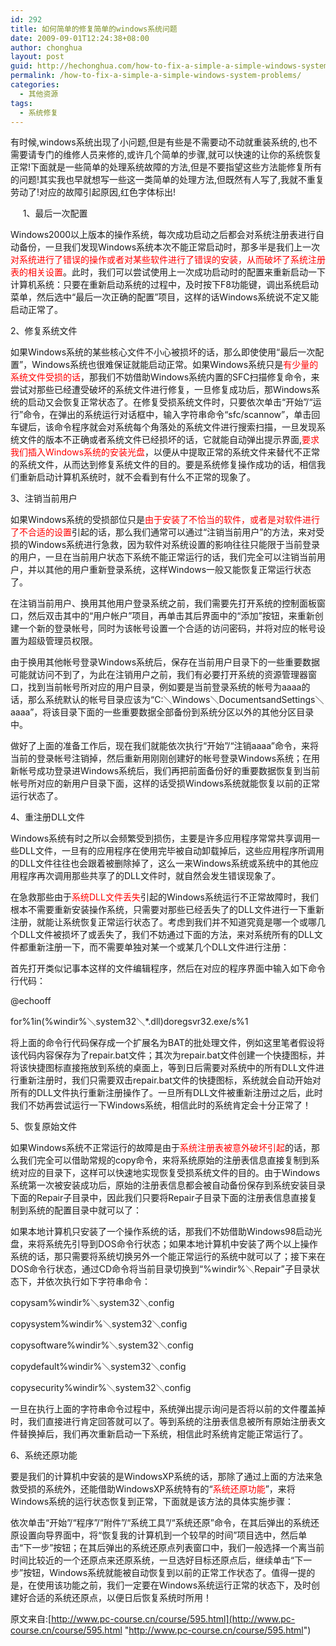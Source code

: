 ```yaml
---
id: 292
title: 如何简单的修复简单的windows系统问题
date: 2009-09-01T12:24:38+08:00
author: chonghua
layout: post
guid: http://hechonghua.com/how-to-fix-a-simple-a-simple-windows-system-problems/
permalink: /how-to-fix-a-simple-a-simple-windows-system-problems/
categories:
  - 其他资源
tags:
  - 系统修复
---
```

有时候,windows系统出现了小问题,但是有些是不需要动不动就重装系统的,也不需要请专门的维修人员来修的,或许几个简单的步骤,就可以快速的让你的系统恢复正常!下面就是一些简单的处理系统故障的方法,但是不要指望这些方法能修复所有的问题!其实我也早就想写一些这一类简单的处理方法,但既然有人写了,我就不重复劳动了!对应的故障引起原因,红色字体标出!

<!--more-->

&#160;&#160;&#160;&#160; 1、最后一次配置

Windows2000以上版本的操作系统，每次成功启动之后都会对系统注册表进行自动备份，一旦我们发现Windows系统本次不能正常启动时，那多半是我们上一次<font color="#ff0000">对系统进行了错误的操作或者对某些软件进行了错误的安装，从而破坏了系统注册表的相关设置</font>。此时，我们可以尝试使用上一次成功启动时的配置来重新启动一下计算机系统：只要在重新启动系统的过程中，及时按下F8功能键，调出系统启动菜单，然后选中“最后一次正确的配置”项目，这样的话Windows系统说不定又能启动正常了。

2、修复系统文件

如果Windows系统的某些核心文件不小心被损坏的话，那么即使使用“最后一次配置”，Windows系统也很难保证就能启动正常。如果Windows系统只是<font color="#ff0000">有少量的系统文件受损的话</font>，那我们不妨借助Windows系统内置的SFC扫描修复命令，来尝试对那些已经遭受破坏的系统文件进行修复，一旦修复成功后，那Windows系统的启动又会恢复正常状态了。在修复受损系统文件时，只要依次单击“开始”/“运行”命令，在弹出的系统运行对话框中，输入字符串命令“sfc/scannow”，单击回车键后，该命令程序就会对系统每个角落处的系统文件进行搜索扫描，一旦发现系统文件的版本不正确或者系统文件已经损坏的话，它就能自动弹出提示界面,<font color="#ff0000">要求我们插入Windows系统的安装光盘</font>，以便从中提取正常的系统文件来替代不正常的系统文件，从而达到修复系统文件的目的。要是系统修复操作成功的话，相信我们重新启动计算机系统时，就不会看到有什么不正常的现象了。

3、注销当前用户

如果Windows系统的受损部位只是<font color="#ff0000">由于安装了不恰当的软件，或者是对软件进行了不合适的设置</font>引起的话，那么我们通常可以通过“注销当前用户”的方法，来对受损的Windows系统进行急救，因为软件对系统设置的影响往往只能限于当前登录的用户，一旦在当前用户状态下系统不能正常运行的话，我们完全可以注销当前用户，并以其他的用户重新登录系统，这样Windows一般又能恢复正常运行状态了。

在注销当前用户、换用其他用户登录系统之前，我们需要先打开系统的控制面板窗口，然后双击其中的“用户帐户”项目，再单击其后界面中的“添加”按钮，来重新创建一个新的登录帐号，同时为该帐号设置一个合适的访问密码，并将对应的帐号设置为超级管理员权限。

由于换用其他帐号登录Windows系统后，保存在当前用户目录下的一些重要数据可能就访问不到了，为此在注销用户之前，我们有必要打开系统的资源管理器窗口，找到当前帐号所对应的用户目录，例如要是当前登录系统的帐号为aaaa的话，那么系统默认的帐号目录应该为“C:＼Windows＼DocumentsandSettings＼aaaa”，将该目录下面的一些重要数据全部备份到系统分区以外的其他分区目录中。

做好了上面的准备工作后，现在我们就能依次执行“开始”/“注销aaaa”命令，来将当前的登录帐号注销掉，然后重新用刚刚创建好的帐号登录Windows系统；在用新帐号成功登录进Windows系统后，我们再把前面备份好的重要数据恢复到当前帐号所对应的新用户目录下面，这样的话受损Windows系统就能恢复以前的正常运行状态了。

4、重注册DLL文件

Windows系统有时之所以会频繁受到损伤，主要是许多应用程序常常共享调用一些DLL文件，一旦有的应用程序在使用完毕被自动卸载掉后，这些应用程序所调用的DLL文件往往也会跟着被删除掉了，这么一来Windows系统或系统中的其他应用程序再次调用那些共享了的DLL文件时，就自然会发生错误现象了。

在急救那些由于<font color="#ff0000">系统DLL文件丢失</font>引起的Windows系统运行不正常故障时，我们根本不需要重新安装操作系统，只需要对那些已经丢失了的DLL文件进行一下重新注册，就能让系统恢复正常运行状态了。考虑到我们并不知道究竟是哪一个或哪几个DLL文件被损坏了或丢失了，我们不妨通过下面的方法，来对系统所有的DLL文件都重新注册一下，而不需要单独对某一个或某几个DLL文件进行注册：

首先打开类似记事本这样的文件编辑程序，然后在对应的程序界面中输入如下命令行代码：

@echooff

for%1in(%windir%＼system32＼*.dll)doregsvr32.exe/s%1

将上面的命令行代码保存成一个扩展名为BAT的批处理文件，例如这里笔者假设将该代码内容保存为了repair.bat文件；其次为repair.bat文件创建一个快捷图标，并将该快捷图标直接拖放到系统的桌面上，等到日后需要对系统中的所有DLL文件进行重新注册时，我们只需要双击repair.bat文件的快捷图标，系统就会自动开始对所有的DLL文件执行重新注册操作了。一旦所有DLL文件被重新注册过之后，此时我们不妨再尝试运行一下Windows系统，相信此时的系统肯定会十分正常了！

5、恢复原始文件

如果Windows系统不正常运行的故障是由于<font color="#ff0000">系统注册表被意外破坏引起</font>的话，那么我们完全可以借助常规的copy命令，来将系统原始的注册表信息直接复制到系统对应的目录下，这样可以快速地实现恢复受损系统文件的目的。由于Windows系统第一次被安装成功后，原始的注册表信息都会被自动备份保存到系统安装目录下面的Repair子目录中，因此我们只要将Repair子目录下面的注册表信息直接复制到系统的配置目录中就可以了：

如果本地计算机只安装了一个操作系统的话，那我们不妨借助Windows98启动光盘，来将系统先引导到DOS命令行状态；如果本地计算机中安装了两个以上操作系统的话，那只需要将系统切换另外一个能正常运行的系统中就可以了；接下来在DOS命令行状态，通过CD命令将当前目录切换到“%windir%＼Repair”子目录状态下，并依次执行如下字符串命令：

copysam%windir%＼system32＼config

copysystem%windir%＼system32＼config

copysoftware%windir%＼system32＼config

copydefault%windir%＼system32＼config

copysecurity%windir%＼system32＼config

一旦在执行上面的字符串命令过程中，系统弹出提示询问是否将以前的文件覆盖掉时，我们直接进行肯定回答就可以了。等到系统的注册表信息被所有原始注册表文件替换掉后，我们再次重新启动一下系统，相信此时系统肯定能正常运行了。

6、系统还原功能

要是我们的计算机中安装的是WindowsXP系统的话，那除了通过上面的方法来急救受损的系统外，还能借助WindowsXP系统特有的“<font color="#ff0000">系统还原功能</font>”，来将Windows系统的运行状态恢复到正常，下面就是该方法的具体实施步骤：

依次单击“开始”/“程序”/“附件”/“系统工具”/“系统还原”命令，在其后弹出的系统还原设置向导界面中，将“恢复我的计算机到一个较早的时间”项目选中，然后单击“下一步”按钮；在其后弹出的系统还原点列表窗口中，我们一般选择一个离当前时间比较近的一个还原点来还原系统，一旦选好目标还原点后，继续单击“下一步”按钮，Windows系统就能被自动恢复到以前的正常工作状态了。值得一提的是，在使用该功能之前，我们一定要在Windows系统运行正常的状态下，及时创建好合适的系统还原点，以便日后恢复系统时所用！

原文来自:[http://www.pc-course.cn/course/595.html](http://www.pc-course.cn/course/595.html "http://www.pc-course.cn/course/595.html")
